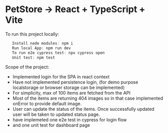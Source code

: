 # PetStore -> React + TypeScript + Vite
To run this project locally:

```js
   Install node modules: npm i
   Run local App: npm run dev
   To run e2e cypress test: npx cypress open
   Unit test: npm test
``` 

Scope of the project:
   - Implemented login for the SPA in react context
   - Have not implemented persistence login, (for demo purpose localstorage or browser storage can be implemented)
   - For simplicity, max of 100 items are fetched from the API
   - Most of the items are returning 404 images so in that case implemented onError to provide default image.
   - User can update the status of the items. Once successfully updated user will be taken to updated status page.
   - have implemeted one e2e test in cypress for login flow
   - and one unit test for dashboard page
   
